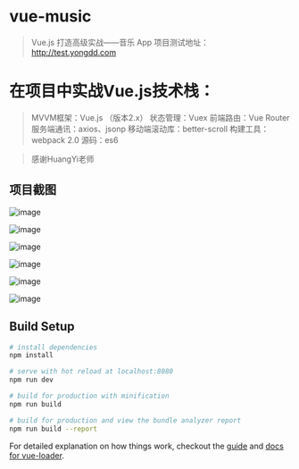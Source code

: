 # vue-music



> Vue.js 打造高级实战——音乐 App
>项目测试地址：http://test.yongdd.com


# 在项目中实战Vue.js技术栈：
> MVVM框架：Vue.js （版本2.x）
> 状态管理：Vuex
> 前端路由：Vue Router
> 服务端通讯：axios、jsonp
> 移动端滚动库：better-scroll
> 构建工具：webpack 2.0
> 源码：es6


>感谢HuangYi老师




## 项目截图

![image](https://raw.githubusercontent.com/Aidenqing/web-music/master/static/1.png)

![image](https://raw.githubusercontent.com/Aidenqing/web-music/master/static/2.png)

![image](https://raw.githubusercontent.com/Aidenqing/web-music/master/static/3.png)

![image](https://raw.githubusercontent.com/Aidenqing/web-music/master/static/4.png)

![image](https://raw.githubusercontent.com/Aidenqing/web-music/master/static/5.png)

![image](https://raw.githubusercontent.com/Aidenqing/web-music/master/static/7.png)

## Build Setup

``` bash
# install dependencies
npm install

# serve with hot reload at localhost:8080
npm run dev

# build for production with minification
npm run build

# build for production and view the bundle analyzer report
npm run build --report
```

For detailed explanation on how things work, checkout the [guide](http://vuejs-templates.github.io/webpack/) and [docs for vue-loader](http://vuejs.github.io/vue-loader).
